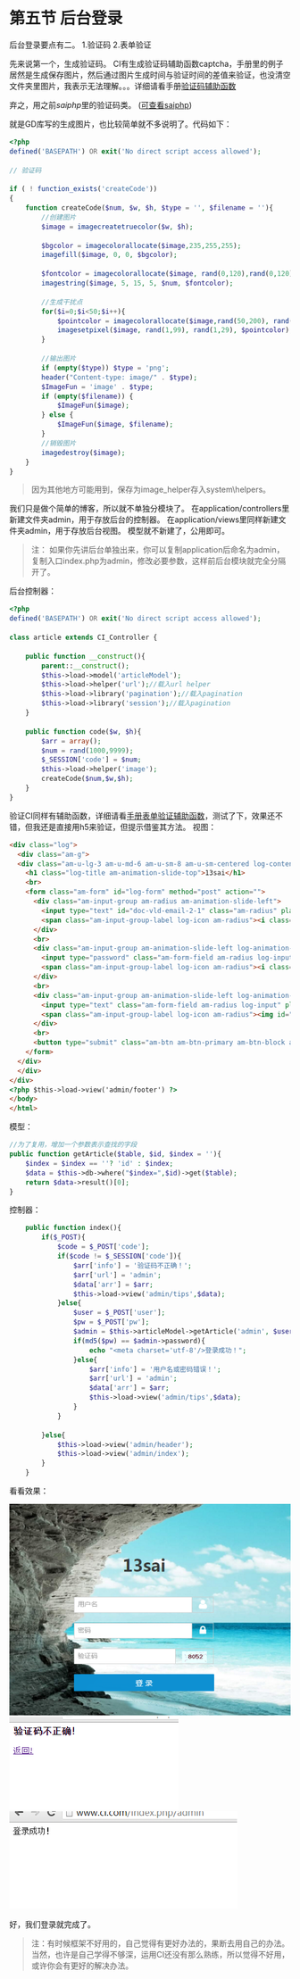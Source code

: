 ﻿# 第五节 后台登录


后台登录要点有二。
1.验证码
2.表单验证

先来说第一个，生成验证码。
CI有生成验证码辅助函数captcha，手册里的例子居然是生成保存图片，然后通过图片生成时间与验证时间的差值来验证，也没清空文件夹里图片，我表示无法理解。。。详细请看手册[验证码辅助函数][1]

弃之，用之前*saiphp*里的验证码类。
([可查看saiphp][2])

就是GD库写的生成图片，也比较简单就不多说明了。代码如下：
```php
<?php
defined('BASEPATH') OR exit('No direct script access allowed');

// 验证码

if ( ! function_exists('createCode'))
{
	function createCode($num, $w, $h, $type = '', $filename = ''){
		//创建图片
	    $image = imagecreatetruecolor($w, $h);
	    
	    $bgcolor = imagecolorallocate($image,235,255,255); 
	    imagefill($image, 0, 0, $bgcolor);
	    
	    $fontcolor = imagecolorallocate($image, rand(0,120),rand(0,120), rand(0,120));
	    imagestring($image, 5, 15, 5, $num, $fontcolor);

	    //生成干扰点
	    for($i=0;$i<50;$i++){
	        $pointcolor = imagecolorallocate($image,rand(50,200), rand(50,200), rand(50,200));        
	        imagesetpixel($image, rand(1,99), rand(1,29), $pointcolor);
	    }

	    //输出图片
	    if (empty($type)) $type = 'png';
	    header("Content-type: image/" . $type);
        $ImageFun = 'image' . $type;
        if (empty($filename)) {
            $ImageFun($image);
        } else {
            $ImageFun($image, $filename);
        }
        //销毁图片
        imagedestroy($image);
	}
}
```


> 因为其他地方可能用到，保存为image_helper存入system\helpers。

我们只是做个简单的博客，所以就不单独分模块了。
在application/controllers里新建文件夹admin，用于存放后台的控制器。
在application/views里同样新建文件夹admin，用于存放后台视图。
模型就不新建了，公用即可。

>注： 如果你先讲后台单独出来，你可以复制application后命名为admin，复制入口index.php为admin，修改必要参数，这样前后台模块就完全分隔开了。

后台控制器：
```php
<?php
defined('BASEPATH') OR exit('No direct script access allowed');

class article extends CI_Controller {

	public function __construct(){
        parent::__construct();
        $this->load->model('articleModel');
        $this->load->helper('url');//载入url helper
		$this->load->library('pagination');//载入pagination
		$this->load->library('session');//载入pagination
    }
    
    public function code($w, $h){
	    $arr = array();
	    $num = rand(1000,9999);
	    $_SESSION['code'] = $num;
        $this->load->helper('image');
        createCode($num,$w,$h);
    }
}
```

验证CI同样有辅助函数，详细请看[手册表单验证辅助函数][3]，测试了下，效果还不错，但我还是直接用h5来验证，但提示借鉴其方法。
视图：
```html
<div class="log"> 
  <div class="am-g">
  <div class="am-u-lg-3 am-u-md-6 am-u-sm-8 am-u-sm-centered log-content">
    <h1 class="log-title am-animation-slide-top">13sai</h1>
    <br>
    <form class="am-form" id="log-form" method="post" action="">
      <div class="am-input-group am-radius am-animation-slide-left">       
        <input type="text" id="doc-vld-email-2-1" class="am-radius" placeholder="用户名" name="user" required/>
        <span class="am-input-group-label log-icon am-radius"><i class="am-icon-user am-icon-sm am-icon-fw"></i></span>
      </div>      
      <br>
      <div class="am-input-group am-animation-slide-left log-animation-delay">       
        <input type="password" class="am-form-field am-radius log-input" placeholder="密码" name="pw"  required>
        <span class="am-input-group-label log-icon am-radius"><i class="am-icon-lock am-icon-sm am-icon-fw"></i></span>
      </div>     
      <br>    
      <div class="am-input-group am-animation-slide-left log-animation-delay">       
        <input type="text" class="am-form-field am-radius log-input" placeholder="验证码" name="code" required>
        <span class="am-input-group-label log-icon am-radius"><img id="yanz" border='1' onclick="document.getElementById('yanz').src='/index.php/admin/article/code/60/28/'+Math.random()" src="/index.php/admin/article/code/60/28"/></span>
      </div>      
      <br>
      <button type="submit" class="am-btn am-btn-primary am-btn-block am-btn-lg am-radius am-animation-slide-bottom log-animation-delay">登 录</button>
    </form>
  </div>
  </div>
</div>
<?php $this->load->view('admin/footer') ?>
</body>
</html>
```
模型：
```php
//为了复用，增加一个参数表示查找的字段
public function getArticle($table, $id, $index = ''){
	$index = $index == ''? 'id' : $index;
	$data = $this->db->where("$index=",$id)->get($table);
	return $data->result()[0];
}
```
控制器：
```php
    public function index(){
        if($_POST){
            $code = $_POST['code'];
            if($code != $_SESSION['code']){
                $arr['info'] = '验证码不正确！';
                $arr['url'] = 'admin';
                $data['arr'] = $arr;
                $this->load->view('admin/tips',$data);
            }else{
	            $user = $_POST['user'];
	            $pw = $_POST['pw'];
	            $admin = $this->articleModel->getArticle('admin', $user, 'user');
	            if(md5($pw) == $admin->password){
		            echo "<meta charset='utf-8'/>登录成功！";
	            }else{
		            $arr['info'] = '用户名或密码错误！';
	                $arr['url'] = 'admin';
	                $data['arr'] = $arr;
	                $this->load->view('admin/tips',$data);
	            }
            }
	            
        }else{
            $this->load->view('admin/header');
            $this->load->view('admin/index');
        }
    }
```
看看效果：

![登录页面](images/5-1.png)
![验证失败页面](images/5-2.png)
![登录成功页面](images/5-3.png)

好，我们登录就完成了。

> 注：有时候框架不好用的，自己觉得有更好办法的，果断去用自己的办法。当然，也许是自己学得不够深，运用CI还没有那么熟练，所以觉得不好用，或许你会有更好的解决办法。

  [1]: http://codeigniter.org.cn/user_guide/helpers/captcha_helper.html "验证码函数"
  [2]: https://github.com/13sai/saiphp "saiphp"
  [3]: http://codeigniter.org.cn/user_guide/helpers/form_helper.html
